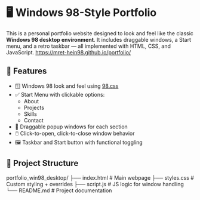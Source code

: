 # 🖥️ Windows 98-Style Portfolio

This is a personal portfolio website designed to look and feel like the classic **Windows 98 desktop environment**. It includes draggable windows, a Start menu, and a retro taskbar — all implemented with HTML, CSS, and JavaScript.
https://mret-hein98.github.io/portfolio/

## 🚀 Features

- 🪟 Windows 98 look and feel using [98.css](https://jdan.github.io/98.css/)
- ✅ Start Menu with clickable options:
  - About
  - Projects
  - Skills
  - Contact
- 📂 Draggable popup windows for each section
- 🖱️ Click-to-open, click-to-close window behavior
- 🖼️ Taskbar and Start button with functional toggling

## 📁 Project Structure

portfolio_win98_desktop/
├── index.html # Main webpage
├── styles.css # Custom styling + overrides
├── script.js # JS logic for window handling
└── README.md # Project documentation

